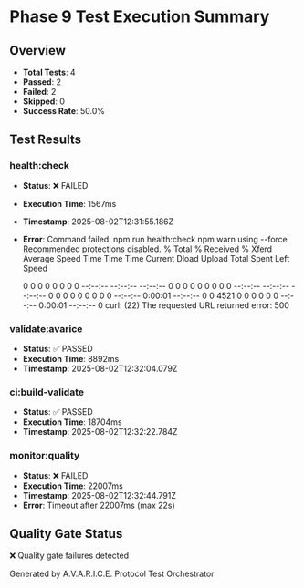 # Phase 9 Test Execution Summary

## Overview
- **Total Tests**: 4
- **Passed**: 2
- **Failed**: 2
- **Skipped**: 0
- **Success Rate**: 50.0%

## Test Results


### health:check
- **Status**: ❌ FAILED
- **Execution Time**: 1567ms
- **Timestamp**: 2025-08-02T12:31:55.186Z
- **Error**: Command failed: npm run health:check
npm warn using --force Recommended protections disabled.
  % Total    % Received % Xferd  Average Speed   Time    Time     Time  Current
                                 Dload  Upload   Total   Spent    Left  Speed
  0     0    0     0    0     0      0      0 --:--:-- --:--:-- --:--:--     0  0     0    0     0    0     0      0      0 --:--:-- --:--:-- --:--:--     0  0     0    0     0    0     0      0      0 --:--:--  0:00:01 --:--:--     0  0  4521    0     0    0     0      0      0 --:--:--  0:00:01 --:--:--     0
curl: (22) The requested URL returned error: 500



### validate:avarice
- **Status**: ✅ PASSED
- **Execution Time**: 8892ms
- **Timestamp**: 2025-08-02T12:32:04.079Z



### ci:build-validate
- **Status**: ✅ PASSED
- **Execution Time**: 18704ms
- **Timestamp**: 2025-08-02T12:32:22.784Z



### monitor:quality
- **Status**: ❌ FAILED
- **Execution Time**: 22007ms
- **Timestamp**: 2025-08-02T12:32:44.791Z
- **Error**: Timeout after 22007ms (max 22s)


## Quality Gate Status
❌ Quality gate failures detected

Generated by A.V.A.R.I.C.E. Protocol Test Orchestrator
